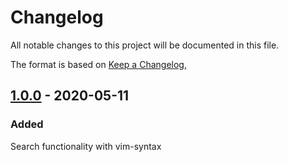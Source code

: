 # Changelog
All notable changes to this project will be documented in this file.

The format is based on [Keep a Changelog](https://keepachangelog.com/en/1.0.0/),

## [1.0.0] - 2020-05-11
### Added
Search functionality with vim-syntax

[1.0.0]: https://github.com/kanbara/lisniks/releases/tag/v1.0.0
